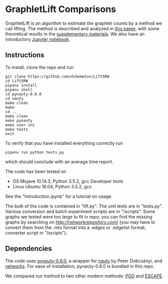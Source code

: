 # GraphletLift Comparisons
GraphletLift is an algorithm to estimate the graphlet counts by a method we call lifting. The method is described and analyzed in [this paper](pdf/graphlet_lift.pdf), with some theoretical results in the [supplementary materials](pdf/graphlet_lift_supp.pdf). We also have an introductory [Jupyter notebook](Introduction.ipynb).

## Instructions

To install, clone the repo and run 

```
git clone https://github.com/dshemetov/LiftSRW
cd LiftSRW
pipenv install
pipenv shell
cd pynauty-0.6.0
cd nauty
make clean
make 
cd ..
make clean
make pynauty
make user-ins
make tests
exit
```

To verify that you have installed everything correctly run

```
pipenv run python tests.py
```

which should conclude with an average time report.

The code has been tested on 
* OS Mojave 10.14.3, Python 3.5.2, gcc Developer tools
* Linux Ubuntu 16.04, Python 3.5.2, gcc

See the "Introduction.ipynb" for a tutorial on usage.

The bulk of the code is contained in "lift.py". The unit tests are in "tests.py". Various conversion and batch experiment scripts are in "/scripts". Some graphs we tested were too large to fit in repo; you can find the missing graphs by searching on http://networkrepository.com/ (you may have to convert them from the .mtx format into a .edges or .edgelist format; converter script in "/scripts"). 

## Dependencies

The code uses [pynauty-0.6.0](https://web.cs.dal.ca/~peter/software/pynauty/html/), a wrapper for [nauty](http://pallini.di.uniroma1.it/) by Peter Dobcsányi, and [networkx](https://networkx.github.io/). For ease of installation, pynauty-0.6.0 is bundled in this repo.

We compared our method to two other modern methods: [PGD](https://github.com/nkahmed/pgd#input-file-format) and [ESCAPE](https://bitbucket.org/seshadhri/escape).
